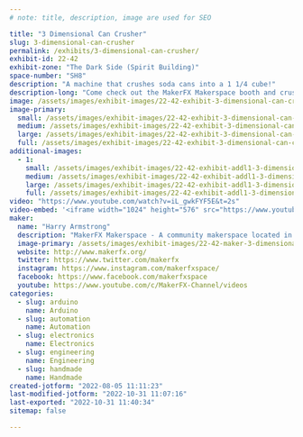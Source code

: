```yaml
---
# note: title, description, image are used for SEO

title: "3 Dimensional Can Crusher"
slug: 3-dimensional-can-crusher
permalink: /exhibits/3-dimensional-can-crusher/
exhibit-id: 22-42
exhibit-zone: "The Dark Side (Spirit Building)"
space-number: "SH8"
description: "A machine that crushes soda cans into a 1 1/4 cube!"
description-long: "Come check out the MakerFX Makerspace booth and crush your own souvenir can."
image: /assets/images/exhibit-images/22-42-exhibit-3-dimensional-can-crusher-21-95-exhibit-3-dimensional-can-crusher-img-20210806-085939058-hdr-large-large.jpg
image-primary: 
  small: /assets/images/exhibit-images/22-42-exhibit-3-dimensional-can-crusher-21-95-exhibit-3-dimensional-can-crusher-img-20210806-085939058-hdr-large-small.jpg
  medium: /assets/images/exhibit-images/22-42-exhibit-3-dimensional-can-crusher-21-95-exhibit-3-dimensional-can-crusher-img-20210806-085939058-hdr-large-medium.jpg
  large: /assets/images/exhibit-images/22-42-exhibit-3-dimensional-can-crusher-21-95-exhibit-3-dimensional-can-crusher-img-20210806-085939058-hdr-large-large.jpg
  full: /assets/images/exhibit-images/22-42-exhibit-3-dimensional-can-crusher-21-95-exhibit-3-dimensional-can-crusher-img-20210806-085939058-hdr-large-full.jpg
additional-images: 
  - 1:
    small: /assets/images/exhibit-images/22-42-exhibit-addl1-3-dimensional-can-crusher-51703702095-a2b59c7457-c-small.jpg
    medium: /assets/images/exhibit-images/22-42-exhibit-addl1-3-dimensional-can-crusher-51703702095-a2b59c7457-c-medium.jpg
    large: /assets/images/exhibit-images/22-42-exhibit-addl1-3-dimensional-can-crusher-51703702095-a2b59c7457-c-large.jpg
    full: /assets/images/exhibit-images/22-42-exhibit-addl1-3-dimensional-can-crusher-51703702095-a2b59c7457-c-full.jpg
video: "https://www.youtube.com/watch?v=iL_gwkFYF5E&t=2s"
video-embed: '<iframe width="1024" height="576" src="https://www.youtube.com/embed/iL_gwkFYF5E?feature=oembed" frameborder="0" allow="accelerometer; autoplay; clipboard-write; encrypted-media; gyroscope; picture-in-picture" allowfullscreen title="3 dimensional can crusher debut at Orlando Megacon 2021"></iframe>'
maker: 
  name: "Harry Armstrong"
  description: "MakerFX Makerspace - A community makerspace located in Orlando, FL with the tools, resources and community to help you bring your idea to life!"
  image-primary: /assets/images/exhibit-images/22-42-maker-3-dimensional-can-crusher-oip-medium.jpg
  website: http://www.makerfx.org/
  twitter: https://www.twitter.com/makerfx
  instagram: https://www.instagram.com/makerfxspace/
  facebook: https://www.facebook.com/makerfxspace
  youtube: https://www.youtube.com/c/MakerFX-Channel/videos
categories: 
  - slug: arduino
    name: Arduino
  - slug: automation
    name: Automation
  - slug: electronics
    name: Electronics
  - slug: engineering
    name: Engineering
  - slug: handmade
    name: Handmade
created-jotform: "2022-08-05 11:11:23"
last-modified-jotform: "2022-10-31 11:07:16"
last-exported: "2022-10-31 11:40:34"
sitemap: false

---
```

